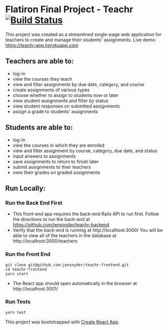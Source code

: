 # Flatiron Final Project - Teachr [![Build Status](https://travis-ci.com/jensnyder/teachr-frontend.svg?branch=master)](https://travis-ci.com/jensnyder/teachr-frontend)

This project was created as a streamlined single-page web application for teachers to create and manage their students' assignments.
Live demo: https://teachr-app.herokuapp.com

## Teachers are able to:

- log-in
- view the courses they teach
- view and filter assignments by due date, category, and course
- create assignments of various types
- choose whether to assign to students now or later
- view student assignments and filter by status
- view student responses on submitted assignments
- assign a grade to students' assignments

## Students are able to:

- log-in
- view the courses in which they are enrolled
- view and filter assignment by course, category, due date, and status
- input answers to assignments
- save assignments to return to finish later
- submit assignments to their teachers
- view their grades on graded assignments

## Run Locally:

### Run the Back End First

- This front-end app requires the back-end Rails API to run first. Follow the directions to run the back-end at https://github.com/jensnyder/teachr-backend
- Verify that the back-end is running at http://localhost:3000/ You will be able to view all of the teachers in the database at http://localhost:3000/teachers

### Run the Front End

```
git clone git@github.com:jensnyder/teachr-frontend.git
cd teachr-frontend
yarn start
```

- The React app should open automatically in the browser at http://localhost:3001/

### Run Tests

```
yarn test
```

This project was bootstrapped with [Create React App](https://github.com/facebook/create-react-app).
